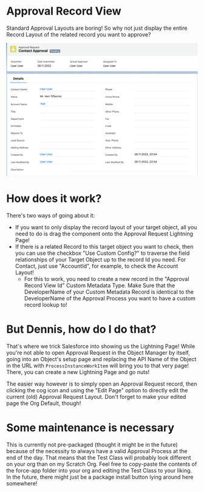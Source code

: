 # Approval Record View

Standard Approval Layouts are boring! So why not just display the entire Record Layout of the related record you want to approve?

<img src="https://github.com/dschibster/approval-record-view/blob/master/resources/screenshot.jpg?raw=true"/>

# How does it work?

There's two ways of going about it:

* If you want to only display the record layout of your target object, all you need to do is drag the component onto the Approval Request Lightning Page!
* If there is a related Record to this target object you want to check, then you can use the checkbox "Use Custom Config?" to traverse the field relationships of your Target Object up to the record Id you need. For Contact, just use "AccountId", for example, to check the Account Layout!
  * For this to work, you need to create a new record in the "Approval Record View Id" Custom Metadata Type. Make Sure that the DeveloperName of your Custom Metadata Record is identical to the DeveloperName of the Approval Process you want to have a custom record lookup to! 
  
# But Dennis, how do I do that?

That's where we trick Salesforce into showing us the Lightning Page! While you're not able to open Approval Request in the Object Manager by itself, going into an Object's setup page and replacing the API Name of the Object in the URL with `ProcessInstanceWorkItem` will bring you to that very page! There, you can create a new Lightning Page and go nuts!

The easier way however is to simply open an Approval Request record, then clicking the cog icon and using the "Edit Page" option to directly edit the current (old) Approval Request Layout. Don't forget to make your edited page the Org Default, though!

# Some maintenance is necessary

This is currently not pre-packaged (thought it might be in the future) because of the necessity to always have a valid Approval Process at the end of the day. That means that the Test Class will probably look different on your org than on my Scratch Org. Feel free to copy-paste the contents of the force-app folder into your org and editing the Test Class to your liking. In the future, there might just be a package install button lying around here somewhere!

